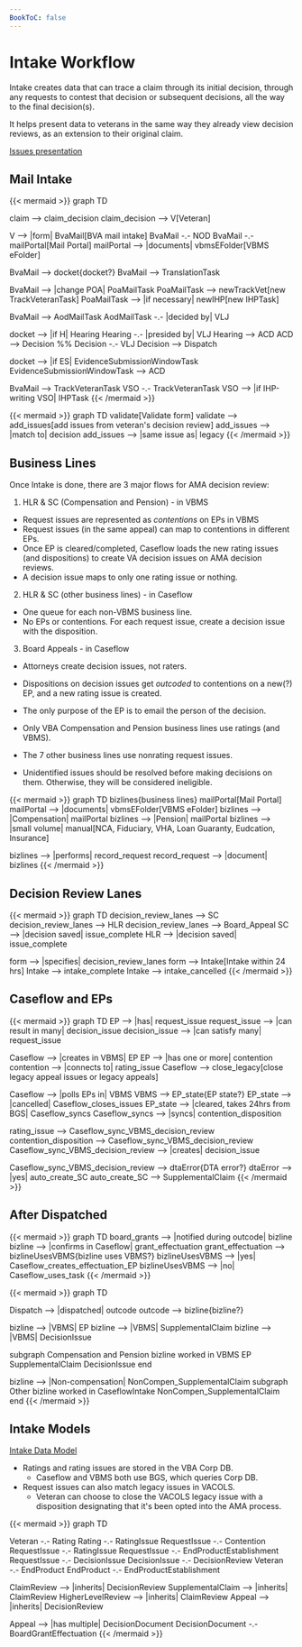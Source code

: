 ```yaml
---
BookToC: false
---
```


# Intake Workflow

Intake creates data that can trace a claim through its initial decision, through any requests to contest that decision or subsequent decisions, all the way to the final decision(s).

It helps present data to veterans in the same way they already view decision reviews, as an extension to their original claim.

[Issues presentation](https://github.com/department-of-veterans-affairs/appeals-team/blob/master/Project%20Folders/Caseflow%20Projects/Intake/AMA%20ISSUES.pdf)

## Mail Intake

{{< mermaid >}}
graph TD

claim --> claim_decision
claim_decision --> V[Veteran]

V --> |form| BvaMail[BVA mail intake]
BvaMail -.- NOD
BvaMail -.- mailPortal[Mail Portal]
mailPortal --> |documents| vbmsEFolder[VBMS eFolder]

BvaMail --> docket{docket?}
BvaMail --> TranslationTask

BvaMail --> |change POA| PoaMailTask
PoaMailTask --> newTrackVet[new TrackVeteranTask]
PoaMailTask --> |if necessary| newIHP[new IHPTask]

BvaMail --> AodMailTask
AodMailTask -.- |decided by| VLJ

docket --> |if H| Hearing
Hearing -.- |presided by| VLJ
Hearing --> ACD
ACD --> Decision
%% Decision -.- VLJ
Decision --> Dispatch

docket --> |if ES| EvidenceSubmissionWindowTask
EvidenceSubmissionWindowTask --> ACD

BvaMail --> TrackVeteranTask
VSO -.- TrackVeteranTask
VSO --> |if IHP-writing VSO| IHPTask
{{< /mermaid >}}


{{< mermaid >}}
graph TD
validate[Validate form]
validate --> add_issues[add issues from veteran's decision review]
add_issues --> |match to| decision
add_issues --> |same issue as| legacy
{{< /mermaid >}}

## Business Lines

Once Intake is done, there are 3 major flows for AMA decision review:
1. HLR & SC (Compensation and Pension) - in VBMS
  * Request issues are represented as *contentions* on EPs in VBMS
  * Request issues (in the same appeal) can map to contentions in different EPs.
  * Once EP is cleared/completed, Caseflow loads the new rating issues (and dispositions) to create VA decision issues on AMA decision reviews.
  * A decision issue maps to only one rating issue or nothing.
2. HLR & SC (other business lines) - in Caseflow
  * One queue for each non-VBMS business line.
  * No EPs or contentions. For each request issue, create a decision issue with the disposition.
3. Board Appeals - in Caseflow
  * Attorneys create decision issues, not raters.
  * Dispositions on decision issues get *outcoded* to contentions on a new(?) EP, and a new rating issue is created.
  * The only purpose of the EP is to email the person of the decision.

* Only VBA Compensation and Pension business lines use ratings (and VBMS).
* The 7 other business lines use nonrating request issues.
* Unidentified issues should be resolved before making decisions on them.
  Otherwise, they will be considered ineligible.

{{< mermaid >}}
graph TD
bizlines{business lines}
mailPortal[Mail Portal]
mailPortal --> |documents| vbmsEFolder[VBMS eFolder]
bizlines --> |Compensation| mailPortal
bizlines --> |Pension| mailPortal
bizlines --> |small volume| manual[NCA, Fiduciary, VHA, Loan Guaranty, Eudcation, Insurance]

bizlines --> |performs| record_request
record_request --> |document| bizlines
{{< /mermaid >}}

## Decision Review Lanes

{{< mermaid >}}
graph TD
decision_review_lanes --> SC
decision_review_lanes --> HLR
decision_review_lanes --> Board_Appeal
SC --> |decision saved| issue_complete
HLR --> |decision saved| issue_complete

form --> |specifies| decision_review_lanes
form --> Intake[Intake within 24 hrs]
Intake --> intake_complete
Intake --> intake_cancelled
{{< /mermaid >}}

## Caseflow and EPs

{{< mermaid >}}
graph TD
EP --> |has| request_issue
request_issue --> |can result in many| decision_issue
decision_issue --> |can satisfy many| request_issue

Caseflow --> |creates in VBMS| EP
EP --> |has one or more| contention
contention --> |connects to| rating_issue
Caseflow --> close_legacy[close legacy appeal issues or legacy appeals]

Caseflow --> |polls EPs in| VBMS
VBMS --> EP_state{EP state?}
EP_state --> |cancelled| Caseflow_closes_issues
EP_state --> |cleared, takes 24hrs from BGS| Caseflow_syncs
Caseflow_syncs --> |syncs| contention_disposition

rating_issue --> Caseflow_sync_VBMS_decision_review
contention_disposition --> Caseflow_sync_VBMS_decision_review
Caseflow_sync_VBMS_decision_review --> |creates| decision_issue

Caseflow_sync_VBMS_decision_review --> dtaError{DTA error?}
dtaError --> |yes| auto_create_SC
auto_create_SC --> SupplementalClaim
{{< /mermaid >}}

## After Dispatched

{{< mermaid >}}
graph TD
board_grants --> |notified during outcode| bizline
bizline --> |confirms in Caseflow| grant_effectuation
grant_effectuation --> bizlineUsesVBMS{bizline uses VBMS?}
bizlineUsesVBMS --> |yes| Caseflow_creates_effectuation_EP
bizlineUsesVBMS --> |no| Caseflow_uses_task
{{< /mermaid >}}

{{< mermaid >}}
graph TD

Dispatch --> |dispatched| outcode
outcode --> bizline{bizline?}

bizline --> |VBMS| EP
bizline --> |VBMS| SupplementalClaim
bizline --> |VBMS| DecisionIssue

subgraph Compensation and Pension bizline worked in VBMS
    EP
    SupplementalClaim
    DecisionIssue
end

bizline --> |Non-compensation| NonCompen_SupplementalClaim
subgraph Other bizline worked in CaseflowIntake
    NonCompen_SupplementalClaim
end
{{< /mermaid >}}

## Intake Models
[Intake Data Model](https://github.com/department-of-veterans-affairs/caseflow/wiki/Intake-Data-Model)

* Ratings and rating issues are stored in the VBA Corp DB.
  * Caseflow and VBMS both use BGS, which queries Corp DB.
* Request issues can also match legacy issues in VACOLS.
  * Veteran can choose to close the VACOLS legacy issue with a disposition designating
    that it's been opted into the AMA process.

{{< mermaid >}}
graph TD

Veteran -.- Rating
Rating -.- RatingIssue
RequestIssue -.- Contention
RequestIssue -.- RatingIssue
RequestIssue -.- EndProductEstablishment
RequestIssue -.- DecisionIssue
DecisionIssue -.- DecisionReview
Veteran -.- EndProduct
EndProduct -.- EndProductEstablishment

ClaimReview --> |inherits| DecisionReview
SupplementalClaim --> |inherits| ClaimReview
HigherLevelReview --> |inherits| ClaimReview
Appeal --> |inherits| DecisionReview

Appeal --> |has multiple| DecisionDocument
DecisionDocument -.- BoardGrantEffectuation
{{< /mermaid >}}
